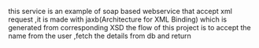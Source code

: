 this service is an example of soap based webservice that accept xml request ,it is made with jaxb(Architecture for XML Binding) which is generated from corresponding XSD
the flow of this project is to accept the name from the user ,fetch  the details from db and return 
